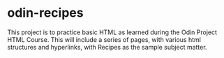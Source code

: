 # odin-recipes
This project is to practice basic HTML as learned during the Odin Project HTML Course. This will include a series of pages, with various html structures and hyperlinks, with Recipes as the sample subject matter. 